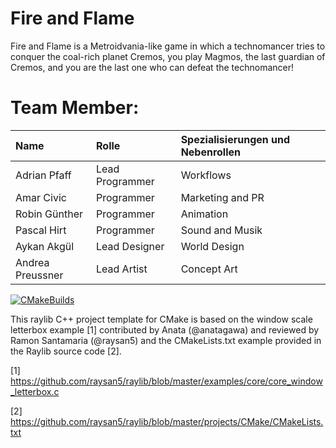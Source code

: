 <h1>Fire and Flame</h1>

<p>Fire and Flame is a Metroidvania-like game in which a technomancer tries to conquer the coal-rich planet Cremos, you play Magmos, the last guardian of Cremos, and you are the last one who can defeat the technomancer!</p>

# Team Member:
Name          |Rolle     |Spezialisierungen und Nebenrollen|
:-------------|:---------|:--------------------------------|
Adrian Pfaff  |Lead Programmer |Workflows
Amar Civic    |Programmer |Marketing and PR
Robin Günther |Programmer|Animation
Pascal Hirt   |Programmer|Sound and Musik
Aykan Akgül   |Lead Designer|World Design
Andrea Preussner|Lead Artist|Concept Art

[![CMakeBuilds](https://github.com/chfhhd/raylibstarter/actions/workflows/cmake.yml/badge.svg)](https://github.com/chfhhd/raylibstarter/actions/workflows/cmake.yml)

This raylib C++ project template for CMake is based on the window scale letterbox example [1] contributed by 
Anata (@anatagawa) and reviewed by Ramon Santamaria (@raysan5) and the CMakeLists.txt 
example provided in the Raylib source code [2].

[1] https://github.com/raysan5/raylib/blob/master/examples/core/core_window_letterbox.c

[2] https://github.com/raysan5/raylib/blob/master/projects/CMake/CMakeLists.txt
